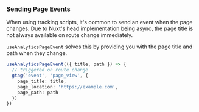 
### Sending Page Events

When using tracking scripts, it's common to send an event when the page changes. Due to Nuxt's head implementation being
async, the page title is not always available on route change immediately.

`useAnalyticsPageEvent` solves this by providing you with the page title and path when they change.

```ts
useAnalyticsPageEvent(({ title, path }) => {
  // triggered on route change
  gtag('event', 'page_view', {
    page_title: title,
    page_location: 'https://example.com',
    page_path: path
  })
})
